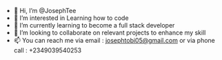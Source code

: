 - 👋 Hi, I’m @JosephTee
- 👀 I’m interested in Learning how to code
- 🌱 I’m currently learning to become a full stack developer
- 💞️ I’m looking to collaborate on relevant projects to enhance my skill
- 📫 You can reach me via email : josephtobi05@gmail.com  or via phone call : +2349039540253

<!---
JosephTee/JosephTee is a ✨ special ✨ repository because its `README.md` (this file) appears on your GitHub profile.
You can click the Preview link to take a look at your changes.
--->
